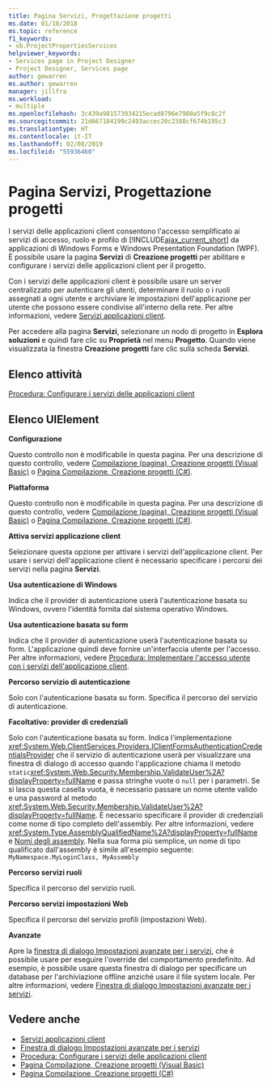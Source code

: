 ```yaml
---
title: Pagina Servizi, Progettazione progetti
ms.date: 01/18/2018
ms.topic: reference
f1_keywords:
- vb.ProjectPropertiesServices
helpviewer_keywords:
- Services page in Project Designer
- Project Designer, Services page
author: gewarren
ms.author: gewarren
manager: jillfra
ms.workload:
- multiple
ms.openlocfilehash: 3c439a981573934215ecad8796e7980a5f9c8c2f
ms.sourcegitcommit: 21d667104199c2493accec20c2388cf674b195c3
ms.translationtype: HT
ms.contentlocale: it-IT
ms.lasthandoff: 02/08/2019
ms.locfileid: "55936460"
---
```

# <a name="services-page-project-designer"></a>Pagina Servizi, Progettazione progetti

I servizi delle applicazioni client consentono l'accesso semplificato ai servizi di accesso, ruolo e profilo di [!INCLUDE[ajax_current_short](../../ide/reference/includes/ajax_current_short_md.md)] da applicazioni di Windows Forms e Windows Presentation Foundation (WPF). È possibile usare la pagina **Servizi** di **Creazione progetti** per abilitare e configurare i servizi delle applicazioni client per il progetto.

Con i servizi delle applicazioni client è possibile usare un server centralizzato per autenticare gli utenti, determinare il ruolo o i ruoli assegnati a ogni utente e archiviare le impostazioni dell'applicazione per utente che possono essere condivise all'interno della rete. Per altre informazioni, vedere [Servizi applicazioni client](/dotnet/framework/common-client-technologies/client-application-services).

Per accedere alla pagina **Servizi**, selezionare un nodo di progetto in **Esplora soluzioni** e quindi fare clic su **Proprietà** nel menu **Progetto**. Quando viene visualizzata la finestra **Creazione progetti** fare clic sulla scheda **Servizi**.

## <a name="task-list"></a>Elenco attività

[Procedura: Configurare i servizi delle applicazioni client](/dotnet/framework/common-client-technologies/how-to-configure-client-application-services)

## <a name="uielement-list"></a>Elenco UIElement

 **Configurazione**

 Questo controllo non è modificabile in questa pagina. Per una descrizione di questo controllo, vedere [Compilazione (pagina), Creazione progetti (Visual Basic)](../../ide/reference/compile-page-project-designer-visual-basic.md) o [Pagina Compilazione, Creazione progetti (C#)](../../ide/reference/build-page-project-designer-csharp.md).

 **Piattaforma**

 Questo controllo non è modificabile in questa pagina. Per una descrizione di questo controllo, vedere [Compilazione (pagina), Creazione progetti (Visual Basic)](../../ide/reference/compile-page-project-designer-visual-basic.md) o [Pagina Compilazione, Creazione progetti (C#)](../../ide/reference/build-page-project-designer-csharp.md).

 **Attiva servizi applicazione client**

 Selezionare questa opzione per attivare i servizi dell'applicazione client. Per usare i servizi dell'applicazione client è necessario specificare i percorsi dei servizi nella pagina **Servizi**.

 **Usa autenticazione di Windows**

 Indica che il provider di autenticazione userà l'autenticazione basata su Windows, ovvero l'identità fornita dal sistema operativo Windows.

 **Usa autenticazione basata su form**

 Indica che il provider di autenticazione userà l'autenticazione basata su form. L'applicazione quindi deve fornire un'interfaccia utente per l'accesso. Per altre informazioni, vedere [Procedura: Implementare l'accesso utente con i servizi dell'applicazione client](/dotnet/framework/common-client-technologies/how-to-implement-user-login-with-client-application-services).

 **Percorso servizio di autenticazione**

 Solo con l'autenticazione basata su form. Specifica il percorso del servizio di autenticazione.

 **Facoltativo: provider di credenziali**

 Solo con l'autenticazione basata su form. Indica l'implementazione <xref:System.Web.ClientServices.Providers.IClientFormsAuthenticationCredentialsProvider> che il servizio di autenticazione userà per visualizzare una finestra di dialogo di accesso quando l'applicazione chiama il metodo `static`<xref:System.Web.Security.Membership.ValidateUser%2A?displayProperty=fullName> e passa stringhe vuote o `null` per i parametri. Se si lascia questa casella vuota, è necessario passare un nome utente valido e una password al metodo <xref:System.Web.Security.Membership.ValidateUser%2A?displayProperty=fullName>. È necessario specificare il provider di credenziali come nome di tipo completo dell'assembly. Per altre informazioni, vedere <xref:System.Type.AssemblyQualifiedName%2A?displayProperty=fullName> e [Nomi degli assembly](/dotnet/framework/app-domains/assembly-names). Nella sua forma più semplice, un nome di tipo qualificato dall'assembly è simile all'esempio seguente: `MyNamespace.MyLoginClass, MyAssembly`

 **Percorso servizi ruoli**

 Specifica il percorso del servizio ruoli.

 **Percorso servizi impostazioni Web**

 Specifica il percorso del servizio profili (impostazioni Web).

 **Avanzate**

 Apre la [finestra di dialogo Impostazioni avanzate per i servizi](../../ide/reference/advanced-settings-for-services-dialog-box.md), che è possibile usare per eseguire l'override del comportamento predefinito. Ad esempio, è possibile usare questa finestra di dialogo per specificare un database per l'archiviazione offline anziché usare il file system locale. Per altre informazioni, vedere [Finestra di dialogo Impostazioni avanzate per i servizi](../../ide/reference/advanced-settings-for-services-dialog-box.md).

## <a name="see-also"></a>Vedere anche

- [Servizi applicazioni client](/dotnet/framework/common-client-technologies/client-application-services)
- [Finestra di dialogo Impostazioni avanzate per i servizi](../../ide/reference/advanced-settings-for-services-dialog-box.md)
- [Procedura: Configurare i servizi delle applicazioni client](/dotnet/framework/common-client-technologies/how-to-configure-client-application-services)
- [Pagina Compilazione, Creazione progetti (Visual Basic)](../../ide/reference/compile-page-project-designer-visual-basic.md)
- [Pagina Compilazione, Creazione progetti (C#)](../../ide/reference/build-page-project-designer-csharp.md)
